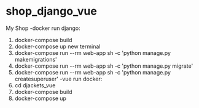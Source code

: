 # shop_django_vue
My Shop
-docker run django:
  1) docker-compose build
  2) docker-compose up
  new terminal
  3) docker-compose run --rm web-app sh -c 'python manage.py makemigrations'
  4) docker-compose run --rm web-app sh -c 'python manage.py migrate'
  5) docker-compose run --rm web-app sh -c 'python manage.py createsuperuser'
-vue run docker:
  1) cd djackets_vue
  2) docker-compose build
  3) docker-compose up
